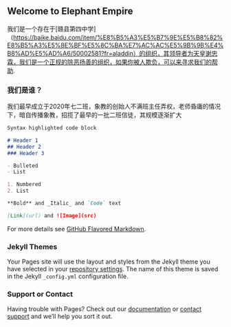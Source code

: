 ## Welcome to Elephant Empire
我们是一个存在于[赣县第四中学]（https://baike.baidu.com/item/%E8%B5%A3%E5%B7%9E%E5%B8%82%E8%B5%A3%E5%8E%BF%E5%8C%BA%E7%AC%AC%E5%9B%9B%E4%B8%AD%E5%AD%A6/50002581?fr=aladdin）的组织，其领导者为天皇谢忠霖，我们是一个正规的除恶扬善的组织，如果你被人欺负，可以来寻求我们的帮助.

### 我们是谁？

我们最早成立于2020年七二班，象教的创始人不满班主任弄权，老师昏庸的情况下，暗自传播象教，招揽了最早的一批二班信徒，其规模逐渐扩大

```markdown
Syntax highlighted code block

# Header 1
## Header 2
### Header 3

- Bulleted
- List

1. Numbered
2. List

**Bold** and _Italic_ and `Code` text

[Link](url) and ![Image](src)
```

For more details see [GitHub Flavored Markdown](https://guides.github.com/features/mastering-markdown/).

### Jekyll Themes

Your Pages site will use the layout and styles from the Jekyll theme you have selected in your [repository settings](https://github.com/DaXiangNB/DaXiangNB.github.io/settings/pages). The name of this theme is saved in the Jekyll `_config.yml` configuration file.

### Support or Contact

Having trouble with Pages? Check out our [documentation](https://docs.github.com/categories/github-pages-basics/) or [contact support](https://support.github.com/contact) and we’ll help you sort it out.
